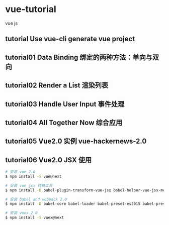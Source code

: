 # vue-tutorial
vue js
## tutorial Use vue-cli generate vue project
## tutorial01 Data Binding 绑定的两种方法：单向与双向
## tutorial02 Render a List 渲染列表
## tutorial03 Handle User Input 事件处理
## tutorial04 All Together Now 综合应用
## tutorial05 Vue2.0 实例 vue-hackernews-2.0
## tutorial06 Vue2.0 JSX 使用
```sh
# 安装 vue 2.0
$ npm install -S vue@next

# 安装 vue jsx 转换工具
$ npm install -D babel-plugin-transform-vue-jsx babel-helper-vue-jsx-merge-props babel-plugin-syntax-jsx

# 安装 babel and webpack 2.0
$ npm install -D babel-core babel-loader babel-preset-es2015 babel-preset-stage-2 webpack@beta

# 安装 vuex 2.0
$ npm install -S vuex@next
```
